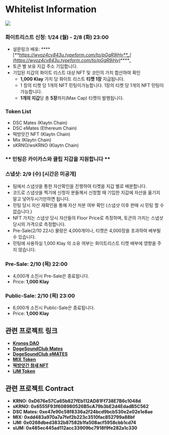 # Whitelist Information

![](../../.gitbook/assets/whitelist.jpg)

### 화이트리스트 신청: 1/24 (월) - 2/8 (화) 23:00

* 설문링크 배포: **** [_**https://wyoz4cv843u.typeform.com/to/pGgR9iHv**_](https://wyoz4cv843u.typeform.com/to/pGgR9iHv)_****_
* 토큰 별 보유 지갑 주소 기입합니다.
* 기입된 지갑의 화이트 리스트 대상 NFT 및 코인의 가치 합산하여 확인
  * **1,000 Klay** 가치 당 화이트 리스트 **티켓 1장** 지급됩니다.
  * 1 장의 티켓 당 1개의 NFT 민팅이가능합니다.   1장의 티켓 당 1개의 NFT 민팅이 가능합니다.&#x20;
  * **1개의 지갑**당 총 **5장**까지(Max Cap) 티켓이 발행됩니다.

### **Token List**

* DSC Mates (Klaytn Chain)
* DSC eMates (Ethereum Chain)
* 떡방앗간 NFT (Klaytn Chain)
* Mix (Klaytn Chain)
* sKRNO/wsKRNO (Klaytn Chain)



### \*\* 민팅은 카이카스와 클립 지갑을 지원합니다 \*\*



### 스냅샷: 2/9 (수) \[시간은 미공개]

* 팀에서 스냅샷을 통한 자산확인을 진행하여 티켓을 지갑 별로 배분합니다.
* 코드로 스냅샷을 찍기에 신청자 분들께서 신청할 때 기입한 지갑에 자산을 옮기지 말고 넣어두시기만하면 됩니다.
* 민팅 당시 자산 재확인을 통해 자산 처분 여부 확인 (스냅샷 이후 판매 시 민팅 할 수 없습니다.)
* NFT 가치는 스냅샷 당시 자산들의 Floor Price로 측정하며, 토큰의 가치는 스냅샷 당시의 가격으로 측정합니다.
* Pre-Sale(2/10 22시) 물량은 4,000개이나, 티켓은 4,000장을 초과하여 배부될 수 있습니다.
* 민팅에 사용하실 1,000 Klay 의 소유 여부는 화이트리스트 티켓 배부에 영향을 주지 않습니다.

### Pre-Sale: 2/10 (목) 22:00

* 4,000개 소진시 Pre-Sale은 종료됩니다.
* Price: **1,000 Klay**

### Public-Sale: 2/10 (목) 23:00

* 6,000개 소진시 Public-Sale은 종료됩니다.
* Price: **1,000 Klay**

## 관련 프로젝트 링크

* [**Kronos DAO**](https://kronosdao.finance)
* [**DogeSoundClub Mates**](https://opensea.io/collection/dogesoundclub-mates)
* [**DogeSoundClub eMATES**](https://opensea.io/collection/dogesoundclub-emates)
* [**MIX Token**](https://mix.info)
* [**떡방앗간 참새 NFT**](https://klu.bs/pfp/0x29d05593116C443da54DaBFB4e5322DEA2fff8Cd)
* [**IJM Token**](https://tteok.org)

## 관련 프로젝트 Contract

* **KRNO: 0xD676e57Ca65b827fEb112AD81Ff738E7B6c1048d**
* **sKRNO: 0x6555F93f608980526B5cA79b3bE2d4EdadB5C562**
* **DSC Mates: 0xe47e90c58f8336a2f24bcd9bcb530e2e02e1e8ae**
* **MIX: 0xdd483a970a7a7fef2b223c3510fac852799a88bf**
* **IJM: 0x0268dbed3832b87582b1fa508acf5958cbb1cd74**
* **sIJM: 0x485ec445ad112acc33909bc7918f9fe282a1c330**
